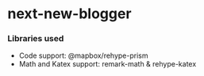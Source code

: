 # next-new-blogger

### Libraries used

- Code support: @mapbox/rehype-prism
- Math and Katex support: remark-math & rehype-katex
